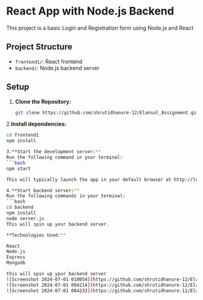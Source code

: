 # React App with Node.js Backend

This project is a basic Login and Registration form using Node.js and React

## Project Structure

- `frontend1/`: React frontend
- `backend/`: Node.js backend server

## Setup

1. **Clone the Repository:**
   ```bash
   git clone https://github.com/shrutidhanure-12/Elansol_Assignment.git

2.**Install dependencies:**
   ```bash
   cd frontend1
   npm install

3.**Start the development server:**
Run the following command in your terminal:
   ```bash
   npm start

This will typically launch the app in your default browser at http://localhost:3000/ (the port may vary).

4.**Start backend server:**
Run the following commands in your terminal:
  ```bash
   cd backend
   npm install
   node server.js
This will spin up your backend server.

**Technologies Used:**

React
Node.js
Express
Mongodb

this will spin up ypur backend server
![Screenshot 2024-07-01 010054](https://github.com/shrutidhanure-12/Elansol_Assignment/assets/91600085/9f8bfa52-5eeb-4f2e-81a4-b2c56023cbff)
![Screenshot 2024-07-01 004214](https://github.com/shrutidhanure-12/Elansol_Assignment/assets/91600085/d8f619a2-fa9b-43eb-9263-7fbde7901b24)
![Screenshot 2024-07-01 004233](https://github.com/shrutidhanure-12/Elansol_Assignment/assets/91600085/752743d2-d04a-4921-b3f1-18885b308e11)
